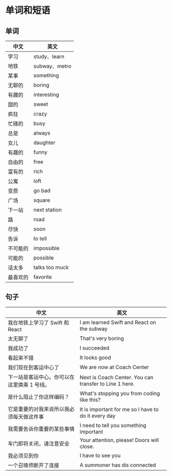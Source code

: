# 单词和短语

## 单词

| 中文     | 英文           |
| -------- | -------------- |
| 学习     | study、learn   |
| 地铁     | subway、metro  |
| 某事     | something      |
| 无聊的   | boring         |
| 有趣的   | interesting    |
| 甜的     | sweet          |
| 疯狂     | crazy          |
| 忙碌的   | busy           |
| 总是     | always         |
| 女儿     | daughter       |
| 有趣的   | funny          |
| 自由的   | free           |
| 富有的   | rich           |
| 公寓     | loft           |
| 变质     | go bad         |
| 广场     | square         |
| 下一站   | next station   |
| 路       | road           |
| 尽快     | soon           |
| 告诉     | to tell        |
| 不可能的 | impossible     |
| 可能的   | possible       |
| 话太多   | talks too muck |
| 最喜欢的 | favorite       |

## 句子

| 中文                                        | 英文                                                   |
| ------------------------------------------- | ------------------------------------------------------ |
| 我在地铁上学习了 Swift 和 React             | I am learned Swift and React on the subway             |
| 太无聊了                                    | That's very boring                                     |
| 我成功了                                    | I succeeded                                            |
| 看起来不错                                  | It looks good                                          |
| 我们现在到客运中心了                        | We are now at Coach Center                             |
| 下一站是客运中心。你可以在这里换乘 1 号线。 | Next is Coach Center. You can transfer to Line 1 here. |
| 是什么阻止了你这样编码？                    | What's stopping you from coding like this?             |
| 它是重要的对我来说所以我必须每天做这件事    | It is important for me so l have to do it every day    |
| 我需要告诉你重要的某些事情                  | I need to tell you something important                 |
| 车门即将关闭，请注意安全                    | Your attention, please! Doors will close.              |
| 我必须见到你                                | I have to see you                                      |
| 一个召唤师断开了连接                        | A summoner has dis connected                           |
